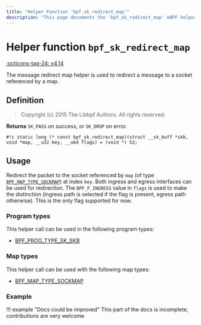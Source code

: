 ```yaml
---
title: "Helper Function 'bpf_sk_redirect_map'"
description: "This page documents the 'bpf_sk_redirect_map' eBPF helper function, including its defintion, usage, program types that can use it, and examples."
---
```

# Helper function `bpf_sk_redirect_map`

<!-- [FEATURE_TAG](bpf_sk_redirect_map) -->
[:octicons-tag-24: v4.14](https://github.com/torvalds/linux/commit/174a79ff9515f400b9a6115643dafd62a635b7e6)
<!-- [/FEATURE_TAG] -->

The message redirect map helper is used to redirect a message to a socket referenced by a map.

## Definition

> Copyright (c) 2015 The Libbpf Authors. All rights reserved.


**Returns**
`SK_PASS` on success, or `SK_DROP` on error.

`#!c static long (* const bpf_sk_redirect_map)(struct __sk_buff *skb, void *map, __u32 key, __u64 flags) = (void *) 52;`

## Usage

Redirect the packet to the socket referenced by `map` (of type [`BPF_MAP_TYPE_SOCKMAP`](../map-type/BPF_MAP_TYPE_SOCKMAP.md)) at index `key`. Both ingress and egress interfaces can be used for redirection. The `BPF_F_INGRESS` value in `flags` is used to make the distinction (ingress path is selected if the flag is present, egress path otherwise). This is the only flag supported for now.

### Program types

This helper call can be used in the following program types:

<!-- DO NOT EDIT MANUALLY -->
<!-- [HELPER_FUNC_PROG_REF] -->
 * [BPF_PROG_TYPE_SK_SKB](../program-type/BPF_PROG_TYPE_SK_SKB.md)
<!-- [/HELPER_FUNC_PROG_REF] -->

### Map types

This helper call can be used with the following map types:

<!-- DO NOT EDIT MANUALLY -->
<!-- [HELPER_FUNC_MAP_REF] -->
 * [BPF_MAP_TYPE_SOCKMAP](../map-type/BPF_MAP_TYPE_SOCKMAP.md)
<!-- [/HELPER_FUNC_MAP_REF] -->

### Example

!!! example "Docs could be improved"
    This part of the docs is incomplete, contributions are very welcome
